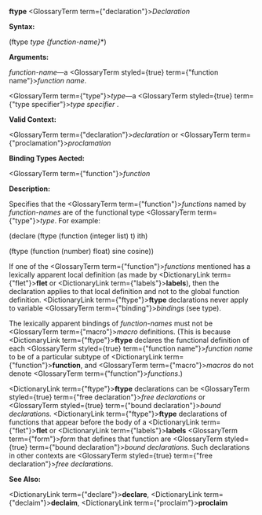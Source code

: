 **ftype** <GlossaryTerm  term={"declaration"}><i>Declaration</i></GlossaryTerm> 



**Syntax:** 



(ftype *type \{function-name\}*\*) 



**Arguments:** 



*function-name*—a <GlossaryTerm styled={true} term={"function name"}><i>function name</i></GlossaryTerm>. 



<GlossaryTerm  term={"type"}><i>type</i></GlossaryTerm>—a <GlossaryTerm styled={true} term={"type specifier"}><i>type specifier</i></GlossaryTerm> . 



**Valid Context:** 



<GlossaryTerm  term={"declaration"}><i>declaration</i></GlossaryTerm> or <GlossaryTerm  term={"proclamation"}><i>proclamation</i></GlossaryTerm> 



**Binding Types Aected:** 



<GlossaryTerm  term={"function"}><i>function</i></GlossaryTerm> 



**Description:** 



Specifies that the <GlossaryTerm  term={"function"}><i>functions</i></GlossaryTerm> named by *function-names* are of the functional type <GlossaryTerm  term={"type"}><i>type</i></GlossaryTerm>. For example: 



(declare (ftype (function (integer list) t) ith) 



(ftype (function (number) float) sine cosine)) 



If one of the <GlossaryTerm  term={"function"}><i>functions</i></GlossaryTerm> mentioned has a lexically apparent local definition (as made by <DictionaryLink  term={"flet"}><b>flet</b></DictionaryLink> or <DictionaryLink  term={"labels"}><b>labels</b></DictionaryLink>), then the declaration applies to that local definition and not to the global function definition. <DictionaryLink  term={"ftype"}><b>ftype</b></DictionaryLink> declarations never apply to variable <GlossaryTerm  term={"binding"}><i>bindings</i></GlossaryTerm> (see type). 



The lexically apparent bindings of *function-names* must not be <GlossaryTerm  term={"macro"}><i>macro</i></GlossaryTerm> definitions. (This is because <DictionaryLink  term={"ftype"}><b>ftype</b></DictionaryLink> declares the functional definition of each <GlossaryTerm styled={true} term={"function name"}><i>function name</i></GlossaryTerm> to be of a particular subtype of <DictionaryLink  term={"function"}><b>function</b></DictionaryLink>, and <GlossaryTerm  term={"macro"}><i>macros</i></GlossaryTerm> do not denote <GlossaryTerm  term={"function"}><i>functions</i></GlossaryTerm>.) 



<DictionaryLink  term={"ftype"}><b>ftype</b></DictionaryLink> declarations can be <GlossaryTerm styled={true} term={"free declaration"}><i>free declarations</i></GlossaryTerm> or <GlossaryTerm styled={true} term={"bound declaration"}><i>bound declarations</i></GlossaryTerm>. <DictionaryLink  term={"ftype"}><b>ftype</b></DictionaryLink> declarations of functions that appear before the body of a <DictionaryLink  term={"flet"}><b>flet</b></DictionaryLink> or <DictionaryLink  term={"labels"}><b>labels</b></DictionaryLink> <GlossaryTerm  term={"form"}><i>form</i></GlossaryTerm> that defines that function are <GlossaryTerm styled={true} term={"bound declaration"}><i>bound declarations</i></GlossaryTerm>. Such declarations in other contexts are <GlossaryTerm styled={true} term={"free declaration"}><i>free declarations</i></GlossaryTerm>. 



**See Also:** 



<DictionaryLink  term={"declare"}><b>declare</b></DictionaryLink>, <DictionaryLink  term={"declaim"}><b>declaim</b></DictionaryLink>, <DictionaryLink  term={"proclaim"}><b>proclaim</b></DictionaryLink> 







 



 



